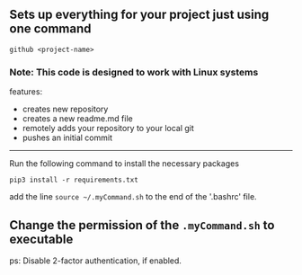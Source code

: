 ## Sets up everything for your project just using one command
```
github <project-name>
```
### Note: This code is designed to work with Linux systems

features:
- creates new repository
- creates a new readme.md file
- remotely adds your repository to your local git
- pushes an initial commit

---
Run the following command to install the necessary packages
```
pip3 install -r requirements.txt
```

add the line ```source ~/.myCommand.sh``` to the end of the '.bashrc' file.

Change the permission of the ```.myCommand.sh``` to executable
---
ps: Disable 2-factor authentication, if enabled.
